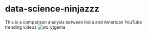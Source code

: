 # data-science-ninjazzz
This is a comparison analysis between India and American YouTube trending videos
![wo_ytgema](https://user-images.githubusercontent.com/56550310/71870554-61a65e00-3127-11ea-9709-c607cd3b08b5.jpg)
